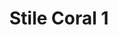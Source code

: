 ---
title: Stile Coral 1
date: 
draft: false

# descripcion
description : Aros simil coral. Confeccionados en resinas y plata 925.

materials: Plata 925

color: 

dimensions: Largo aro 3.5cm

code: 06-18-1015

type: "Conjuntos"

categories: []

price: $5.320,00

price_eftvo: $4.520,00

# Images
# first image will be shown in the product page
images:
  # - image: "images/path_to_image"
  # La ubicacion de las imagenes es imagenes/Conjuntos/Conjuntos.Aros y Dije/06-18-1015-stile-coral-1
  - image: "./images/conjuntos/aros_y_dije/06-18-1015-stile-coral-1_a.jpg"
---
